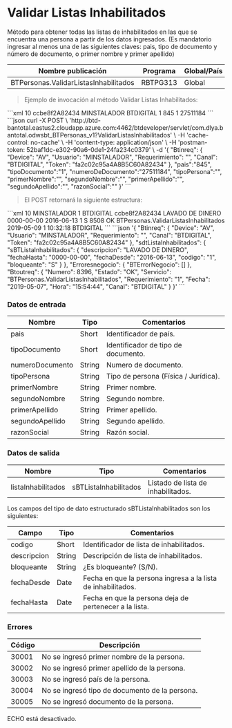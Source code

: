 # Validar Listas Inhabilitados 

Método para obtener todas las listas de inhabilitados en las que se encuentra una persona a partir de los datos ingresados. (Es mandatorio ingresar al menos una de las siguientes claves: pais, tipo de documento y número de documento, o primer nombre y primer apellido) 

Nombre publicación | Programa | Global/País 
--------- | ----------- | ----------- 
BTPersonas.ValidarListasInhabilitados | RBTPG313 | Global 

> Ejemplo de invocación al método Validar Listas Inhabilitados: 

<code-group> 
<code-block title="XML" active> 
```xml 
<soapenv:Envelope xmlns:soapenv="http://schemas.xmlsoap.org/soap/envelope/" xmlns:bts="http://uy.com.dlya.bantotal/BTSOA/"> 
   <soapenv:Header/> 
   <soapenv:Body> 
      <bts:BTPersonas.ValidarListasInhabilitados> 
         <bts:Btinreq> 
            <bts:Device>10</bts:Device> 
            <bts:Token>ccbe8f2A82434</bts:Token> 
            <bts:Usuario>MINSTALADOR</bts:Usuario> 
            <bts:Canal>BTDIGITAL</bts:Canal> 
            <bts:Requerimiento>1</bts:Requerimiento> 
         </bts:Btinreq> 
         <bts:pais>845</bts:pais> 
         <bts:tipoDocumento>1</bts:tipoDocumento> 
         <bts:numeroDeDocumento>27511184</bts:numeroDeDocumento> 
         <bts:tipoPersona></bts:tipoPersona> 
         <bts:primerNombre></bts:primerNombre> 
         <bts:segundoNombre></bts:segundoNombre> 
         <bts:primerApellido></bts:primerApellido> 
         <bts:segundoApellido></bts:segundoApellido> 
         <bts:razonSocial></bts:razonSocial> 
      </bts:BTPersonas.ValidarListasInhabilitados> 
   </soapenv:Body> 
</soapenv:Envelope> 
``` 
</code-block> 

<code-block title="JSON"> 
```json 
curl -X POST \ 
  'http://btd-bantotal.eastus2.cloudapp.azure.com:4462/btdeveloper/servlet/com.dlya.bantotal.odwsbt_BTPersonas_v1?ValidarListasInhabilitados' \ 
  -H 'cache-control: no-cache' \ 
  -H 'content-type: application/json' \ 
  -H 'postman-token: 52baf1dc-e302-90a6-0de1-24fa234c0379' \ 
  -d '{ 
	"Btinreq": { 
		"Device": "AV", 
		"Usuario": "MINSTALADOR", 
		"Requerimiento": "", 
		"Canal": "BTDIGITAL", 
		"Token": "fa2c02c95a4A8B5C60A82434" 
	}, 
	"pais":"845", 
	"tipoDocumento":"1", 
	"numeroDeDocumento":"27511184", 
	"tipoPersona":"", 
	"primerNombre":"", 
	"segundoNombre":"", 
	"primerApellido":"", 
	"segundoApellido":"", 
	"razonSocial":"" 
}' 
``` 
</code-block> 
</code-group> 

> El POST retornará la siguiente estructura: 

<code-group> 
<code-block title="XML" active> 
```xml 
<SOAP-ENV:Envelope xmlns:SOAP-ENV="http://schemas.xmlsoap.org/soap/envelope/" xmlns:xsd="http://www.w3.org/2001/XMLSchema" xmlns:SOAP-ENC="http://schemas.xmlsoap.org/soap/encoding/" xmlns:xsi="http://www.w3.org/2001/XMLSchema-instance"> 
   <SOAP-ENV:Body> 
      <BTPersonas.ValidarListasInhabilitadosResponse xmlns="http://uy.com.dlya.bantotal/BTSOA/"> 
         <Btinreq> 
            <Device>10</Device> 
            <Usuario>MINSTALADOR</Usuario> 
            <Requerimiento>1</Requerimiento> 
            <Canal>BTDIGITAL</Canal> 
            <Token>ccbe8f2A82434</Token> 
         </Btinreq> 
         <sdtListaInhabilitados> 
            <sBTListaInhabilitados> 
               <descripcion>LAVADO DE DINERO</descripcion> 
               <fechaHasta>0000-00-00</fechaHasta> 
               <fechaDesde>2016-06-13</fechaDesde> 
               <codigo>1</codigo> 
               <bloqueante>S</bloqueante> 
            </sBTListaInhabilitados> 
         </sdtListaInhabilitados> 
         <Erroresnegocio></Erroresnegocio> 
         <Btoutreq> 
            <Numero>8508</Numero> 
            <Estado>OK</Estado> 
            <Servicio>BTPersonas.ValidarListasInhabilitados</Servicio> 
            <Fecha>2019-05-09</Fecha> 
            <Requerimiento>1</Requerimiento> 
            <Hora>10:32:18</Hora> 
            <Canal>BTDIGITAL</Canal> 
         </Btoutreq> 
      </BTPersonas.ValidarListasInhabilitadosResponse> 
   </SOAP-ENV:Body> 
</SOAP-ENV:Envelope> 
``` 
</code-block> 

<code-block title="JSON"> 
```json 
'{ 
	"Btinreq": { 
		"Device": "AV", 
		"Usuario": "MINSTALADOR", 
		"Requerimiento": "", 
		"Canal": "BTDIGITAL", 
		"Token": "fa2c02c95a4A8B5C60A82434" 
	}, 
	"sdtListaInhabilitados": { 
		"sBTListaInhabilitados": { 
			"descripcion": "LAVADO DE DINERO", 
			"fechaHasta": "0000-00-00", 
			"fechaDesde": "2016-06-13", 
			"codigo": "1", 
			"bloqueante": "S" 
		} 
	}, 
    "Erroresnegocio": { 
        "BTErrorNegocio": [] 
    }, 
    "Btoutreq": { 
        "Numero": 8396, 
        "Estado": "OK", 
        "Servicio": "BTPersonas.ValidarListasInhabilitados", 
        "Requerimiento": "1", 
        "Fecha": "2019-05-07", 
        "Hora": "15:54:44", 
        "Canal": "BTDIGITAL" 
    } 
}' 
``` 
</code-block> 
</code-group>  

### Datos de entrada 

Nombre | Tipo | Comentarios 
--------- | ----------- | ----------- 
pais | Short | Identificador de país. 
tipoDocumento | Short | Identificador de tipo de documento. 
numeroDocumento | String | Numero de documento. 
tipoPersona | String | Tipo de persona (Física / Jurídica). 
primerNombre | String | Primer nombre. 
segundoNombre | String | Segundo nombre. 
primerApellido | String | Primer apellido. 
segundoApellido | String | Segundo apellido. 
razonSocial | String | Razón social. 

### Datos de salida 

Nombre | Tipo | Comentarios 
--------- | ----------- | ----------- 
listaInhabilitados | sBTListaInhabilitados | Listado de lista de inhabilitados. 

Los campos del tipo de dato estructurado sBTListaInhabilitados son los siguientes: 

Campo | Tipo | Comentarios 
--------- | ----------- | ----------- 
codigo | Short | Identificador de lista de inhabilitados. 
descripcion | String | Descripción de lista de inhabilitados. 
bloqueante | String | ¿Es bloqueante? (S/N). 
fechaDesde | Date | Fecha en que la persona ingresa a la lista de inhabilitados. 
fechaHasta | Date | Fecha en que la persona deja de pertenecer a la lista.																		    

### Errores 

Código | Descripción 
--------- | ----------- 
30001 | No se ingresó primer nombre de la persona. 
30002 | No se ingresó primer apellido de la persona. 
30003 | No se ingresó país de la persona. 
30004 | No se ingresó tipo de documento de la persona. 
30005 | No se ingresó documento de la persona. 

ECHO está desactivado.
